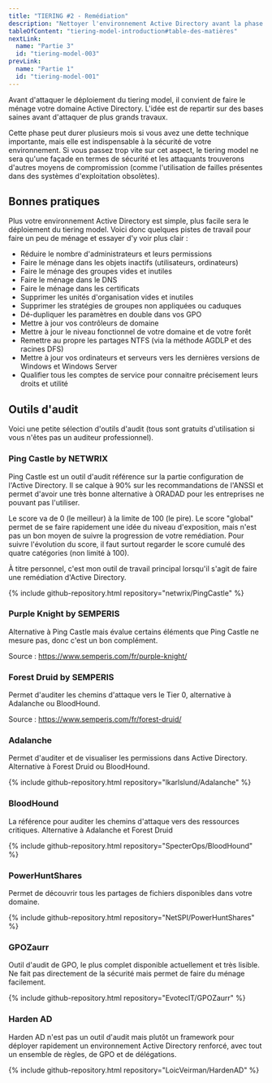 ```yaml
---
title: "TIERING #2 - Remédiation"
description: "Nettoyer l'environnement Active Directory avant la phase d'architecture"
tableOfContent: "tiering-model-introduction#table-des-matières"
nextLink:
  name: "Partie 3"
  id: "tiering-model-003"
prevLink:
  name: "Partie 1"
  id: "tiering-model-001"
---
```


Avant d'attaquer le déploiement du tiering model, il convient de faire le ménage votre domaine Active Directory. L'idée est de repartir sur des bases saines avant d'attaquer de plus grands travaux.

Cette phase peut durer plusieurs mois si vous avez une dette technique importante, mais elle est indispensable à la sécurité de votre environnement. Si vous passez trop vite sur cet aspect, le tiering model ne sera qu'une façade en termes de sécurité et les attaquants trouverons d'autres moyens de compromission (comme l'utilisation de failles présentes dans des systèmes d'exploitation obsolètes).

## Bonnes pratiques

Plus votre environnement Active Directory est simple, plus facile sera le déploiement du tiering model. Voici donc quelques pistes de travail pour faire un peu de ménage et essayer d'y voir plus clair :

- Réduire le nombre d'administrateurs et leurs permissions
- Faire le ménage dans les objets inactifs (utilisateurs, ordinateurs)
- Faire le ménage des groupes vides et inutiles
- Faire le ménage dans le DNS
- Faire le ménage dans les certificats
- Supprimer les unités d'organisation vides et inutiles
- Supprimer les stratégies de groupes non appliquées ou caduques
- Dé-dupliquer les paramètres en double dans vos GPO
- Mettre à jour vos contrôleurs de domaine
- Mettre à jour le niveau fonctionnel de votre domaine et de votre forêt
- Remettre au propre les partages NTFS (via la méthode AGDLP et des racines DFS)
- Mettre à jour vos ordinateurs et serveurs vers les dernières versions de Windows et Windows Server
- Qualifier tous les comptes de service pour connaitre précisement leurs droits et utilité

## Outils d'audit

Voici une petite sélection d'outils d'audit (tous sont gratuits d'utilisation si vous n'êtes pas un auditeur professionnel).

### Ping Castle by NETWRIX

Ping Castle est un outil d'audit référence sur la partie configuration de l'Active Directory. Il se calque à 90% sur les recommandations de l'ANSSI et permet d'avoir une très bonne alternative à ORADAD pour les entreprises ne pouvant pas l'utiliser.

Le score va de 0 (le meilleur) à la limite de 100 (le pire). Le score "global" permet de se faire rapidement une idée du niveau d'exposition, mais n'est pas un bon moyen de suivre la progression de votre remédiation. Pour suivre l'évolution du score, il faut surtout regarder le score cumulé des quatre catégories (non limité à 100).

À titre personnel, c'est mon outil de travail principal lorsqu'il s'agit de faire une remédiation d'Active Directory.

{% include github-repository.html repository="netwrix/PingCastle" %}

### Purple Knight by SEMPERIS

Alternative à Ping Castle mais évalue certains éléments que Ping Castle ne mesure pas, donc c'est un bon complément.

Source : <https://www.semperis.com/fr/purple-knight/>

### Forest Druid by SEMPERIS

Permet d'auditer les chemins d'attaque vers le Tier 0, alternative à Adalanche ou BloodHound.

Source : <https://www.semperis.com/fr/forest-druid/>

### Adalanche

Permet d'auditer et de visualiser les permissions dans Active Directory. Alternative à Forest Druid ou BloodHound.

{% include github-repository.html repository="lkarlslund/Adalanche" %}

### BloodHound

La référence pour auditer les chemins d'attaque vers des ressources critiques. Alternative à Adalanche et Forest Druid

{% include github-repository.html repository="SpecterOps/BloodHound" %}

### PowerHuntShares

Permet de découvrir tous les partages de fichiers disponibles dans votre domaine.

{% include github-repository.html repository="NetSPI/PowerHuntShares" %}

### GPOZaurr

Outil d'audit de GPO, le plus complet disponible actuellement et très lisible. Ne fait pas directement de la sécurité mais permet de faire du ménage facilement.

{% include github-repository.html repository="EvotecIT/GPOZaurr" %}

### Harden AD

Harden AD n'est pas un outil d'audit mais plutôt un framework pour déployer rapidement un environnement Active Directory renforcé, avec tout un ensemble de règles, de GPO et de délégations.

{% include github-repository.html repository="LoicVeirman/HardenAD" %}
